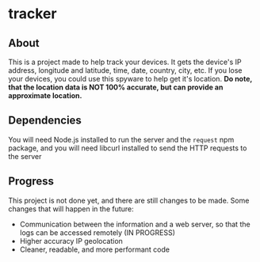 # tracker

## About
This is a project made to help track your devices. It gets the device's IP address, longitude and latitude, time, date, country, city, etc.
If you lose your devices, you could use this spyware to help get it's location.
**Do note, that the location data is NOT 100% accurate, but can provide an approximate location.**

## Dependencies
You will need Node.js installed to run the server and the `request` npm package, and you will need libcurl installed to send the HTTP requests to the server

## Progress
This project is not done yet, and there are still changes to be made.
Some changes that will happen in the future:
- Communication between the information and a web server, so that the logs can be accessed remotely (IN PROGRESS)
- Higher accuracy IP geolocation
- Cleaner, readable, and more performant code
